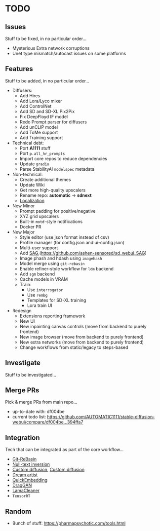 # TODO

## Issues

Stuff to be fixed, in no particular order...

- Mysterious Extra network corruptions
- Unet type mismatch/autocast issues on some platforms

## Features

Stuff to be added, in no particular order...

- Diffusers:
  - Add Hires
  - Add Lora/Lyco mixer
  - Add ControlNet
  - Add SD and SD-XL Pix2Pix
  - Fix DeepFloyd IF model
  - Redo Prompt parser for diffusers
  - Add unCLIP model
  - Add ToMe support
  - Add Training support
- Technical debt:
  - Port **A1111** stuff
  - Port `p.all_hr_prompts`
  - Import core repos to reduce dependencies
  - Update `gradio`
  - Parse StabilityAI `modelspec` metadata
- Non-technical:
  - Create additional themes
  - Update Wiki
  - Get more high-quality upscalers
  - Rename repo: **automatic** -> **sdnext**
  - [Localization](https://app.transifex.com/signup/open-source/)
- New Minor
  - Prompt padding for positive/negative
  - XYZ grid upscalers
  - Built-in `motd`-style notifications
  - Docker PR
- New Major
  - Style editor (use json format instead of csv)
  - Profile manager (for config.json and ui-config.json)
  - Multi-user support
  - Add [SAG](https://huggingface.co/docs/diffusers/v0.19.3/en/api/pipelines/self_attention_guidance),(https://github.com/ashen-sensored/sd_webui_SAG)
  - Image phash and hdash using `imagehash`
  - Model merge using `git-rebasin`
  - Enable refiner-style workflow for `ldm` backend
  - Add `sgm` backend
  - Cache models in VRAM
  - Train:
    - Use `interrogator`
    - Use `rembg`
    - Templates for SD-XL training
    - Lora train UI
- Redesign
  - Extensions reporting framework
  - New UI
  - New inpainting canvas controls (move from backend to purely frontend)
  - New image browser (move from backend to purely frontend)
  - New extra networks (move from backend to purely frontend)
  - Change workflows from static/legacy to steps-based

## Investigate

Stuff to be investigated...

## Merge PRs

Pick & merge PRs from main repo...

- up-to-date with: df004be
- current todo list: <https://github.com/AUTOMATIC1111/stable-diffusion-webui/compare/df004be...394ffa7>

## Integration

Tech that can be integrated as part of the core workflow...

- [Git-ReBasin]([https://github.com/ogkalu2/Merge-Stable-Diffusion-models-without-distortion](https://github.com/vladmandic/automatic/issues/1176))
- [Null-text inversion](https://github.com/ouhenio/null-text-inversion-colab)
- [Custom diffusion](https://github.com/guaneec/custom-diffusion-webui), [Custom diffusion](https://www.cs.cmu.edu/~custom-diffusion/)
- [Dream artist](https://github.com/7eu7d7/DreamArtist-sd-webui-extension)
- [QuickEmbedding](https://github.com/ethansmith2000/QuickEmbedding)
- [DragGAN](https://github.com/XingangPan/DragGAN)
- [LamaCleaner](https://github.com/Sanster/lama-cleaner)
- `TensorRT`

## Random

- Bunch of stuff: <https://pharmapsychotic.com/tools.html>
